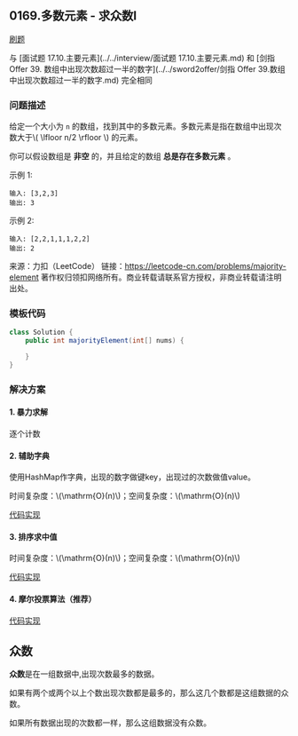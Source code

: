 <script src="https://cdn.bootcss.com/mathjax/2.7.7/MathJax.js?config=TeX-AMS-MML_HTMLorMML"></script>

## 0169.多数元素 - 求众数I

[刷题](qu0169/solu/Solution.java)

与 [面试题 17.10.主要元素](../../interview/面试题 17.10.主要元素.md) 和 [剑指 Offer 39. 数组中出现次数超过一半的数字](../../sword2offer/剑指 Offer 39.数组中出现次数超过一半的数字.md) 完全相同

### 问题描述

给定一个大小为 `n` 的数组，找到其中的多数元素。多数元素是指在数组中出现次数大于\\( \lfloor n/2 \rfloor \\) 的元素。

你可以假设数组是 **非空** 的，并且给定的数组 **总是存在多数元素** 。

示例 1:

```
输入: [3,2,3]
输出: 3
```

示例 2:

```
输入: [2,2,1,1,1,2,2]
输出: 2
```

来源：力扣（LeetCode）
链接：https://leetcode-cn.com/problems/majority-element
著作权归领扣网络所有。商业转载请联系官方授权，非商业转载请注明出处。

### 模板代码

``` java
class Solution {
    public int majorityElement(int[] nums) {

    }
}
```

### 解决方案


#### 1. 暴力求解

逐个计数

#### 2. 辅助字典

使用HashMap作字典，出现的数字做键key，出现过的次数做值value。

时间复杂度：\\(\mathrm{O}(n)\\)；空间复杂度：\\(\mathrm{O}(n)\\)

[代码实现](qu0169/solu1/Solution.java)


#### 3. 排序求中值


时间复杂度：\\(\mathrm{O}(n)\\)；空间复杂度：\\(\mathrm{O}(n)\\)

[代码实现](qu0169/solu2/Solution.java)

#### 4. 摩尔投票算法（推荐）

[代码实现](qu0169/solu3/Solution.java)


## 众数

**众数**是在一组数据中,出现次数最多的数据。

如果有两个或两个以上个数出现次数都是最多的，那么这几个数都是这组数据的众数。

如果所有数据出现的次数都一样，那么这组数据没有众数。

